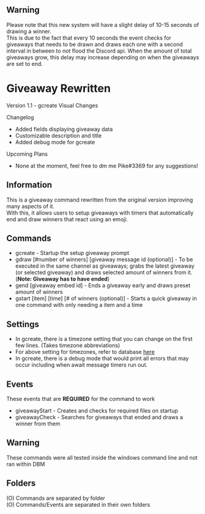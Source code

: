 ## Warning
Please note that this new system will have a slight delay of 10-15 seconds of drawing a winner.  
This is due to the fact that every 10 seconds the event checks for giveaways that needs to be drawn and draws each one with a second interval in between to not flood the Discord api.
When the amount of total giveaways grow, this delay may increase depending on when the giveaways are set to end.

# Giveaway Rewritten
Version 1.1 - gcreate Visual Changes

Changelog
- Added fields displaying giveaway data
- Customizable description and title
- Added debug mode for gcreate
  
Upcoming Plans  
- None at the moment, feel free to dm me Pike#3369 for any suggestions!
  
## Information
This is a giveaway command rewritten from the original version improving many aspects of it.  
With this, it allows users to setup giveaways with timers that automatically end and draw winners that react using an emoji.  

## Commands
- gcreate - Startup the setup giveaway prompt    
- gdraw [#number of winners] [giveaway message id (optional)] - To be executed in the same channel as giveaways; grabs the latest giveaway (or selected giveaway) and draws selected amount of winners from it. (**Note: Giveaway has to have ended**)
- gend [giveaway embed id] - Ends a giveaway early and draws preset amount of winners  
- gstart [item] [time] [# of winners (optional)] - Starts a quick giveaway in one command with only needing a item and a time

## Settings
- In gcreate, there is a timezone setting that you can change on the first few lines. (Takes timezone abbreviations)  
- For above setting for timezones, refer to database [here](https://gist.github.com/aviflax/a4093965be1cd008f172)
- In gcreate, there is a debug mode that would print all errors that may occur including when await message timers run out.

## Events
These events that are **REQUIRED** for the command to work
- giveawayStart - Creates and checks for required files on startup  
- giveawayCheck - Searches for giveaways that ended and draws a winner from them
  
## Warning
These commands were all tested inside the windows command line and not ran within DBM  

## Folders
(O) Commands are separated by folder  
(O) Commands/Events are separated in their own folders


